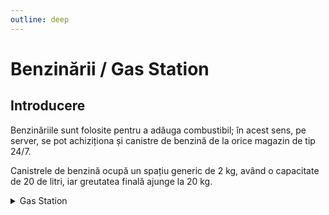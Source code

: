```yaml
---
outline: deep
---
```


# Benzinării / Gas Station

## Introducere

Benzinăriile sunt folosite pentru a adăuga combustibil; în acest sens, pe server, se pot achiziționa și canistre de benzină de la orice magazin de tip 24/7.

Canistrele de benzină ocupă un spațiu generic de 2 kg, având o capacitate de 20 de litri, iar greutatea finală ajunge la 20 kg.

<details>
  <summary>Gas Station</summary>
  <img src="https://assets.b-zone.ro/images/wiki/gas-station.gif" alt="Gas">
</details>